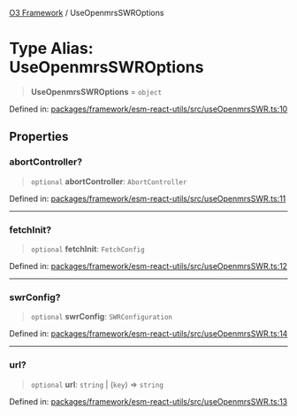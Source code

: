 [O3 Framework](../API.md) / UseOpenmrsSWROptions

# Type Alias: UseOpenmrsSWROptions

> **UseOpenmrsSWROptions** = `object`

Defined in: [packages/framework/esm-react-utils/src/useOpenmrsSWR.ts:10](https://github.com/UjjawalPrabhat/openmrs-esm-core/blob/main/packages/framework/esm-react-utils/src/useOpenmrsSWR.ts#L10)

## Properties

### abortController?

> `optional` **abortController**: `AbortController`

Defined in: [packages/framework/esm-react-utils/src/useOpenmrsSWR.ts:11](https://github.com/UjjawalPrabhat/openmrs-esm-core/blob/main/packages/framework/esm-react-utils/src/useOpenmrsSWR.ts#L11)

***

### fetchInit?

> `optional` **fetchInit**: `FetchConfig`

Defined in: [packages/framework/esm-react-utils/src/useOpenmrsSWR.ts:12](https://github.com/UjjawalPrabhat/openmrs-esm-core/blob/main/packages/framework/esm-react-utils/src/useOpenmrsSWR.ts#L12)

***

### swrConfig?

> `optional` **swrConfig**: `SWRConfiguration`

Defined in: [packages/framework/esm-react-utils/src/useOpenmrsSWR.ts:14](https://github.com/UjjawalPrabhat/openmrs-esm-core/blob/main/packages/framework/esm-react-utils/src/useOpenmrsSWR.ts#L14)

***

### url?

> `optional` **url**: `string` \| (`key`) => `string`

Defined in: [packages/framework/esm-react-utils/src/useOpenmrsSWR.ts:13](https://github.com/UjjawalPrabhat/openmrs-esm-core/blob/main/packages/framework/esm-react-utils/src/useOpenmrsSWR.ts#L13)
